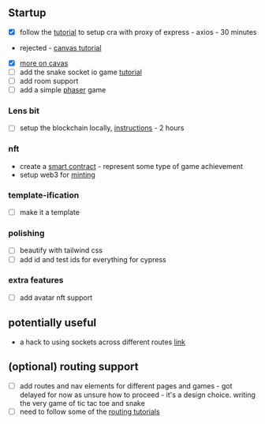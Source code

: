 

## Startup
- [x] follow the [tutorial](https://rapidapi.com/blog/create-react-app-express/) to setup cra with proxy of express - axios - 30 minutes
- rejected - [canvas tutorial](https://medium.com/@pdx.lucasm/canvas-with-react-js-32e133c05258)
- [x] [more on cavas](https://stackoverflow.com/questions/65796640/clear-way-to-use-canvas-html5-with-react-without-render-all-canvas-shapes-all-ti)
- [ ] add the snake socket io game  [tutorial](https://dev.to/nitdgplug/learn-the-basics-of-socket-io-by-making-a-multiplayer-game-394g) 
- [ ] add room support
- [ ] add a simple [phaser](https://www.npmjs.com/package/phaser) game

### Lens bit
- [ ] setup the blockchain locally, [instructions](https://docs.lens.xyz/docs/deploying-the-protocol) - 2 hours

### nft
- create a [smart contract](https://docs.alchemy.com/alchemy/tutorials/how-to-create-an-nft) - represent some type of game achievement
- setup web3 for [minting](https://docs.alchemy.com/alchemy/tutorials/how-to-create-an-nft/how-to-mint-a-nft)

### template-ification
- [ ] make it a template

### polishing
- [ ] beautify with tailwind css
- [ ] add id and test ids for everything for cypress

### extra features
- [ ] add avatar nft support


## potentially useful
* a hack to using sockets across different routes [link](https://stackoverflow.com/questions/18856190/use-socket-io-inside-a-express-routes-file)


## (optional) routing support
- [ ] add routes and nav elements for different pages and games - got delayed for now as unsure how to proceed - it's a design choice. writing the very game of tic tac toe and snake
- [ ] need to follow some of the [routing tutorials](https://blog.logrocket.com/react-dynamic-imports-route-centric-code-splitting-guide/#loadable-components)
